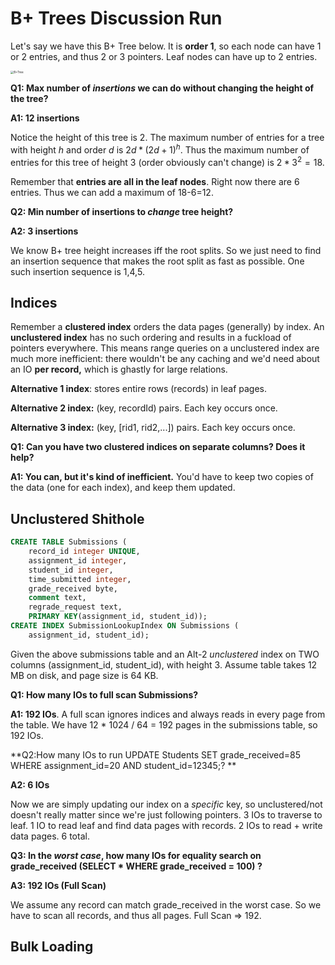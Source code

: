 # B+ Trees Discussion Run

Let's say we have this B+ Tree below. It is **order 1**, so each node can have 1 or 2 entries, and thus 2 or 3 pointers. Leaf nodes can have up to 2 entries. 

<img src="C:\Users\Kevin\Documents\BerkeleyShit\website\kmoy1.github.io\notes\cs186\B+Tree.PNG" alt="B+Tree" style="zoom:33%;" />

**Q1: Max number of *insertions* we can do without changing the height of the tree?**

**A1: 12 insertions**

Notice the height of this tree is 2. The maximum number of entries for a tree with height $h$ and order $d$ is $2d*(2d+1)^h$. Thus the maximum number of entries for this tree of height 3 (order obviously can't change) is $2*3^2 = 18$. 

Remember that **entries are all in the leaf nodes**. Right now there are 6 entries. Thus we can add a maximum of 18-6=12. 

**Q2: Min number of insertions to *change* tree height?**	

**A2: 3 insertions**

We know B+ tree height increases iff the root splits. So we just need to find an insertion sequence that makes the root split as fast as possible. One such insertion sequence is 1,4,5.

## Indices

Remember a **clustered index** orders the data pages (generally) by index. An **unclustered index** has no such ordering and results in a fuckload of pointers everywhere. This means range queries on a unclustered index are much more inefficient: there wouldn't be any caching and we'd need about an IO **per record,** which is ghastly for large relations. 

**Alternative 1 index**: stores entire rows (records) in leaf pages.

**Alternative 2 index:** (key, recordId) pairs. Each key occurs once. 

**Alternative 3 index:** (key, [rid1, rid2,...]) pairs. Each key occurs once. 

**Q1: Can you have two clustered indices on separate columns? Does it help?**

**A1: You can, but it's kind of inefficient.** You'd have to keep two copies of the data (one for each index), and keep them updated.

## Unclustered Shithole

``` sql
CREATE TABLE Submissions (
    record_id integer UNIQUE,
    assignment_id integer,
    student_id integer,
    time_submitted integer,
    grade_received byte,
    comment text,
    regrade_request text,
    PRIMARY KEY(assignment_id, student_id));
CREATE INDEX SubmissionLookupIndex ON Submissions (
    assignment_id, student_id);
```

Given the above submissions table and an Alt-2 *unclustered* index on TWO columns (assignment_id, student_id), with height 3. Assume table takes 12 MB on disk, and page size is 64 KB.

**Q1:  How many IOs to full scan Submissions?**

**A1: 192 IOs**. A full scan ignores indices and always reads in every page from the table. We have 12 * 1024 / 64 = 192 pages in the submissions table, so 192 IOs. 

**Q2:How many IOs to run UPDATE Students SET grade_received=85 WHERE assignment_id=20 AND student_id=12345;? **

**A2: 6 IOs**

Now we are simply updating our index on a *specific* key, so unclustered/not doesn't really matter since we're just following pointers. 3 IOs to traverse to leaf. 1 IO to read leaf and find data pages with records. 2 IOs to read + write data pages. 6 total.

**Q3: In the *worst case*, how many IOs for equality search on grade_received (SELECT * WHERE grade_received = 100) ?**

**A3: 192 IOs (Full Scan)**

We assume any record can match grade_received in the worst case. So we have to scan all records, and thus all pages. Full Scan => 192. 

## Bulk Loading

​	



